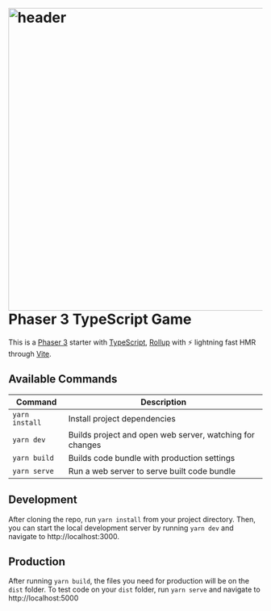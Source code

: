 <h1 text-align="center">
  <br>
  <a href="https://github.com/foxyflow/down_the_foxhole#readme"><img src="https://i.imgur.com/6lcIxDs.png" alt="header" width="600"/></a>
  <br>
  Phaser 3 TypeScript Game
  <br>
</h1>

This is a [Phaser 3](https://github.com/photonstorm/phaser) starter with [TypeScript](https://www.typescriptlang.org/), [Rollup](https://rollupjs.org) with ⚡️ lightning fast HMR through [Vite](https://vitejs.dev/).

## Available Commands

| Command | Description |
|---------|-------------|
| `yarn install` | Install project dependencies |
| `yarn dev` | Builds project and open web server, watching for changes |
| `yarn build` | Builds code bundle with production settings  |
| `yarn serve` | Run a web server to serve built code bundle |

## Development

After cloning the repo, run `yarn install` from your project directory. Then, you can start the local development
server by running `yarn dev` and navigate to http://localhost:3000.

## Production

After running `yarn build`, the files you need for production will be on the `dist` folder. To test code on your `dist` folder, run `yarn serve` and navigate to http://localhost:5000

